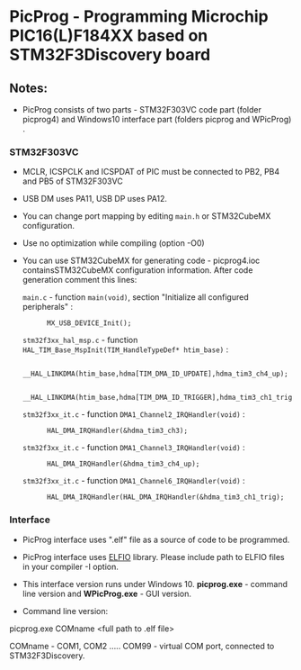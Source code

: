 # **PicProg - Programming Microchip PIC16(L)F184XX based on STM32F3Discovery board**## Notes:- PicProg consists of two parts - STM32F303VC code part (folder picprog4) and Windows10 interface part (folders picprog and WPicProg) .### STM32F303VC- MCLR, ICSPCLK and ICSPDAT of PIC must be connected to PB2, PB4 and PB5 of STM32F303VC- USB DM uses PA11, USB DP uses PA12.- You can change port mapping by editing `main.h` or STM32CubeMX configuration.- Use no optimization while compiling (option -O0)- You can use STM32CubeMX for generating code - picprog4.ioc containsSTM32CubeMX configuration information. After code generation comment this lines:	`main.c` - function `main(void)`, section "Initialize all configured peripherals" :  			MX_USB_DEVICE_Init();	`stm32f3xx_hal_msp.c` - function `HAL_TIM_Base_MspInit(TIM_HandleTypeDef* htim_base)` :			__HAL_LINKDMA(htim_base,hdma[TIM_DMA_ID_UPDATE],hdma_tim3_ch4_up);			__HAL_LINKDMA(htim_base,hdma[TIM_DMA_ID_TRIGGER],hdma_tim3_ch1_trig);	`stm32f3xx_it.c` - function `DMA1_Channel2_IRQHandler(void)` :			HAL_DMA_IRQHandler(&hdma_tim3_ch3);	`stm32f3xx_it.c` - function `DMA1_Channel3_IRQHandler(void)` :			HAL_DMA_IRQHandler(&hdma_tim3_ch4_up);	`stm32f3xx_it.c` - function `DMA1_Channel6_IRQHandler(void)` :			HAL_DMA_IRQHandler(HAL_DMA_IRQHandler(&hdma_tim3_ch1_trig);### Interface- PicProg interface uses ".elf" file as a source of code to be programmed.- PicProg interface uses [ELFIO](http://serge1.github.io/ELFIO) library. Please include path to ELFIO files in your compiler -I option.- This interface version runs under Windows 10. **picprog.exe** - command line version and **WPicProg.exe** - GUI version.- Command line version:picprog.exe  COMname  <full path to .elf file>COMname - COM1, COM2 ….. COM99 - virtual COM port, connected to STM32F3Discovery. 